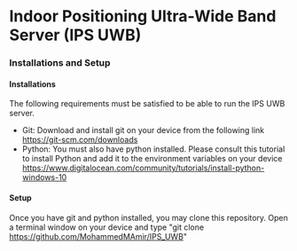 # Indoor Positioning Ultra-Wide Band Server (IPS UWB)

### Installations and Setup ###

#### Installations
The following requirements must be satisfied to be able to run the IPS UWB server. 
- Git: Download and install git on your device from the following link https://git-scm.com/downloads
- Python: You must also have python installed. Please consult this tutorial to install Python and add it to the environment variables on your device https://www.digitalocean.com/community/tutorials/install-python-windows-10

#### Setup
Once you have git and python installed, you may clone this repository. Open a terminal window on your device and type "git clone https://github.com/MohammedMAmir/IPS_UWB"
